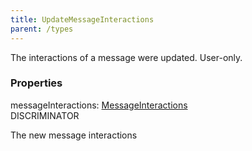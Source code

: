 ```yaml
---
title: UpdateMessageInteractions
parent: /types
---
```


The interactions of a message were updated. User-only.

### Properties

<div class="flex flex-col gap-3"><div><div class="flex gap-2"><div class="font-mono p" id="p_messageInteractions" data-anchor><span class="font-bold">messageInteractions</span><span class="opacity-50">:</span> <a href="/gh/types/messageinteractions"  >MessageInteractions</a></div><div class="flex items-center"><div class="bg-dbt px-1.5 rounded-md select-none text-fgt text-[10px]">DISCRIMINATOR</div></div></div><div class="pl-3"><div class="no-margin">

The new message interactions

</div></div></div></div>

